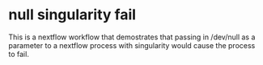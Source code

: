 # null singularity fail

This is a nextflow workflow that demostrates that passing in /dev/null as a parameter to a nextflow process with singularity would cause the process to fail.
